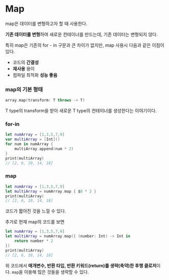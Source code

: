 # Map

map은 데이터를 변형하고자 할 때 사용한다.

**기존 데이터를 변형**하여 새로운 컨테이너를 만드는데, 기존 데이터는 변형되지 않다.

특히 map은 기존의 for - in 구문과 큰 차이가 없지만, map 사용시 다음과 같은 이점이 있다.

- 코드의 **간결성**
- **재사용** 용이
- 컴파일 최적화 **성능 좋음**

### map의 기본 형태

```swift
array.map(transform: T throws -> T)
```

T type의 transform을 받아 새로운 T type의 컨테이너를 생성한다는 이야기이다.

### for-in

```swift
let numArray = [1,3,5,7,9]
var multiArray = [Int]()
for num in numArray {
    multiArray.append(num * 2)
}
print(multiArray)
// [2, 6, 10, 14, 18]
```

### map

```swift
let numArray = [1,3,5,7,9]
let multiArray = numArray.map { $0 * 2 }
print(multiArray)
// [2, 6, 10, 14, 18]
```

코드가 짧아진 것을 느낄 수 있다.

추가로 현재 map의 코드를 보면

```swift
let numArray = [1,3,5,7,9]
let multiArray = numArray.map({ (number: Int) -> Int in
    return number * 2
})
print(multiArray)
// [2, 6, 10, 14, 18]
```

위 코드에서 **매개변수, 반환 타입, 반환 키워드(return)를 생략(축약)한 후행 클로저**이다.
`map`을 이용해 많은 것들을 생략할 수 있다.

